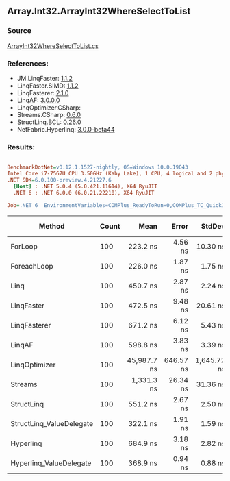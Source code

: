 ﻿## Array.Int32.ArrayInt32WhereSelectToList

### Source
[ArrayInt32WhereSelectToList.cs](../LinqBenchmarks/Array/Int32/ArrayInt32WhereSelectToList.cs)

### References:
- JM.LinqFaster: [1.1.2](https://www.nuget.org/packages/JM.LinqFaster/1.1.2)
- LinqFaster.SIMD: [1.1.2](https://www.nuget.org/packages/LinqFaster.SIMD/1.0.3)
- LinqFasterer: [2.1.0](https://www.nuget.org/packages/LinqFasterer/2.1.0)
- LinqAF: [3.0.0.0](https://www.nuget.org/packages/LinqAF/3.0.0.0)
- LinqOptimizer.CSharp: [](https://www.nuget.org/packages/LinqOptimizer.CSharp/)
- Streams.CSharp: [0.6.0](https://www.nuget.org/packages/Streams.CSharp/0.6.0)
- StructLinq.BCL: [0.26.0](https://www.nuget.org/packages/StructLinq/0.26.0)
- NetFabric.Hyperlinq: [3.0.0-beta44](https://www.nuget.org/packages/NetFabric.Hyperlinq/3.0.0-beta44)

### Results:
``` ini

BenchmarkDotNet=v0.12.1.1527-nightly, OS=Windows 10.0.19043
Intel Core i7-7567U CPU 3.50GHz (Kaby Lake), 1 CPU, 4 logical and 2 physical cores
.NET SDK=6.0.100-preview.4.21227.6
  [Host] : .NET 5.0.4 (5.0.421.11614), X64 RyuJIT
  .NET 6 : .NET 6.0.0 (6.0.21.22210), X64 RyuJIT

Job=.NET 6  EnvironmentVariables=COMPlus_ReadyToRun=0,COMPlus_TC_QuickJitForLoops=1,COMPlus_TieredPGO=1  Runtime=.NET 6.0  

```
|                   Method | Count |        Mean |     Error |      StdDev |      Median |  Ratio | RatioSD |   Gen 0 | Gen 1 | Gen 2 | Allocated |
|------------------------- |------ |------------:|----------:|------------:|------------:|-------:|--------:|--------:|------:|------:|----------:|
|                  ForLoop |   100 |    223.2 ns |   4.56 ns |    10.30 ns |    216.9 ns |   1.00 |    0.00 |  0.3097 |     - |     - |     648 B |
|              ForeachLoop |   100 |    226.0 ns |   1.87 ns |     1.75 ns |    225.6 ns |   0.96 |    0.02 |  0.3097 |     - |     - |     648 B |
|                     Linq |   100 |    450.7 ns |   2.87 ns |     2.24 ns |    450.8 ns |   1.93 |    0.06 |  0.3595 |     - |     - |     752 B |
|               LinqFaster |   100 |    472.5 ns |   9.48 ns |    20.61 ns |    460.5 ns |   2.11 |    0.07 |  0.4473 |     - |     - |     936 B |
|             LinqFasterer |   100 |    671.2 ns |   6.12 ns |     5.43 ns |    671.3 ns |   2.86 |    0.08 |  0.6113 |     - |     - |   1,280 B |
|                   LinqAF |   100 |    598.8 ns |   3.83 ns |     3.39 ns |    598.3 ns |   2.55 |    0.07 |  0.3090 |     - |     - |     648 B |
|            LinqOptimizer |   100 | 45,987.7 ns | 646.57 ns | 1,645.72 ns | 45,437.9 ns | 206.67 |    9.44 | 14.6484 |     - |     - |  30,760 B |
|                  Streams |   100 |  1,331.3 ns |  26.34 ns |    31.36 ns |  1,344.1 ns |   5.65 |    0.19 |  0.5684 |     - |     - |   1,192 B |
|               StructLinq |   100 |    551.2 ns |   2.67 ns |     2.50 ns |    551.5 ns |   2.35 |    0.07 |  0.1755 |     - |     - |     368 B |
| StructLinq_ValueDelegate |   100 |    322.1 ns |   1.91 ns |     1.59 ns |    322.3 ns |   1.38 |    0.04 |  0.1297 |     - |     - |     272 B |
|                Hyperlinq |   100 |    684.9 ns |   3.18 ns |     2.82 ns |    684.6 ns |   2.92 |    0.08 |  0.1297 |     - |     - |     272 B |
|  Hyperlinq_ValueDelegate |   100 |    368.9 ns |   0.94 ns |     0.88 ns |    369.2 ns |   1.57 |    0.04 |  0.1297 |     - |     - |     272 B |
